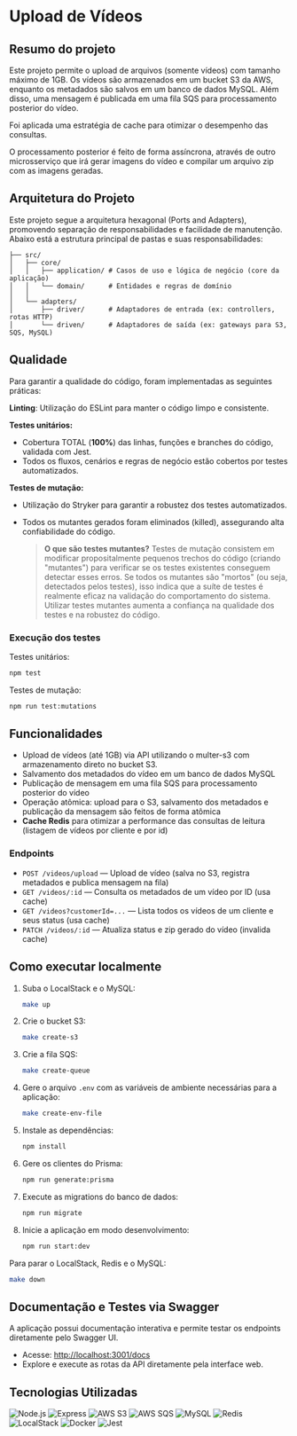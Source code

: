 # Upload de Vídeos

## Resumo do projeto
Este projeto permite o upload de arquivos (somente vídeos) com tamanho máximo de 1GB. Os vídeos são armazenados em um bucket S3 da AWS, enquanto os metadados são salvos em um banco de dados MySQL. Além disso, uma mensagem é publicada em uma fila SQS para processamento posterior do vídeo.

Foi aplicada uma estratégia de cache para otimizar o desempenho das consultas.

O processamento posterior é feito de forma assíncrona, através de outro microsserviço que irá gerar imagens do vídeo e compilar um arquivo zip com as imagens geradas.

## Arquitetura do Projeto

Este projeto segue a arquitetura hexagonal (Ports and Adapters), promovendo separação de responsabilidades e facilidade de manutenção. Abaixo está a estrutura principal de pastas e suas responsabilidades:

```
├── src/
│   ├── core/
│   │   ├── application/ # Casos de uso e lógica de negócio (core da aplicação)
│   │   └── domain/      # Entidades e regras de domínio
│   │ 
│   └── adapters/
│       ├── driver/      # Adaptadores de entrada (ex: controllers, rotas HTTP)
│       └── driven/      # Adaptadores de saída (ex: gateways para S3, SQS, MySQL)
```

## Qualidade

Para garantir a qualidade do código, foram implementadas as seguintes práticas:

**Linting**: Utilização do ESLint para manter o código limpo e consistente.

**Testes unitários:**

- Cobertura TOTAL (**100%**) das linhas, funções e branches do código, validada com Jest.
- Todos os fluxos, cenários e regras de negócio estão cobertos por testes automatizados.

**Testes de mutação:**

- Utilização do Stryker para garantir a robustez dos testes automatizados.
- Todos os mutantes gerados foram eliminados (killed), assegurando alta confiabilidade do código.

   > **O que são testes mutantes?**
   > Testes de mutação consistem em modificar propositalmente pequenos trechos do código (criando "mutantes") para verificar se os testes existentes conseguem detectar esses erros. Se todos os mutantes são "mortos" (ou seja, detectados pelos testes), isso indica que a suíte de testes é realmente eficaz na validação do comportamento do sistema. Utilizar testes mutantes aumenta a confiança na qualidade dos testes e na robustez do código.

### Execução dos testes

Testes unitários:
  ```sh
  npm test
  ```
Testes de mutação:
  ```sh
  npm run test:mutations
  ```

## Funcionalidades

- Upload de vídeos (até 1GB) via API utilizando o multer-s3 com armazenamento direto no bucket S3.
- Salvamento dos metadados do vídeo em um banco de dados MySQL
- Publicação de mensagem em uma fila SQS para processamento posterior do vídeo
- Operação atômica: upload para o S3, salvamento dos metadados e publicação da mensagem são feitos de forma atômica
- **Cache Redis** para otimizar a performance das consultas de leitura (listagem de vídeos por cliente e por id)

### Endpoints

- `POST /videos/upload` — Upload de vídeo (salva no S3, registra metadados e publica mensagem na fila)
- `GET /videos/:id` — Consulta os metadados de um vídeo por ID (usa cache)
- `GET /videos?customerId=...` — Lista todos os vídeos de um cliente e seus status (usa cache)
- `PATCH /videos/:id` — Atualiza status e zip gerado do vídeo (invalida cache)

## Como executar localmente

1. Suba o LocalStack e o MySQL:
   ```sh
   make up
   ```
2. Crie o bucket S3:
   ```sh
   make create-s3
   ```
3. Crie a fila SQS:
   ```sh
   make create-queue
   ```
4. Gere o arquivo `.env` com as variáveis de ambiente necessárias para a aplicação:
   ```sh
   make create-env-file
   ```
5. Instale as dependências:
   ```sh
   npm install
   ```
6. Gere os clientes do Prisma:
   ```sh
   npm run generate:prisma
   ```
7. Execute as migrations do banco de dados:
   ```sh
   npm run migrate
   ```
8. Inicie a aplicação em modo desenvolvimento:
   ```sh
   npm run start:dev
   ```

Para parar o LocalStack, Redis e o MySQL:
```sh
make down
```

## Documentação e Testes via Swagger

A aplicação possui documentação interativa e permite testar os endpoints diretamente pelo Swagger UI.

- Acesse: [http://localhost:3001/docs](http://localhost:3001/docs)
- Explore e execute as rotas da API diretamente pela interface web.

## Tecnologias Utilizadas

![Node.js](https://img.shields.io/badge/Node.js-339933?logo=node.js&logoColor=white&style=flat-square)
![Express](https://img.shields.io/badge/Express-000000?logo=express&logoColor=white&style=flat-square)
![AWS S3](https://img.shields.io/badge/AWS%20S3-569A31?logo=amazon-aws&logoColor=white&style=flat-square)
![AWS SQS](https://img.shields.io/badge/AWS%20SQS-232F3E?logo=amazon-aws&logoColor=white&style=flat-square)
![MySQL](https://img.shields.io/badge/MySQL-336791?logo=mysql&logoColor=white&style=flat-square)
![Redis](https://img.shields.io/badge/Redis-DC382D?logo=redis&logoColor=white&style=flat-square)
![LocalStack](https://img.shields.io/badge/LocalStack-00BFFF?logo=amazon-aws&logoColor=white&style=flat-square)
![Docker](https://img.shields.io/badge/Docker-2496ED?logo=docker&logoColor=white&style=flat-square)
![Jest](https://img.shields.io/badge/Jest-C21325?logo=jest&logoColor=white&style=flat-square)
